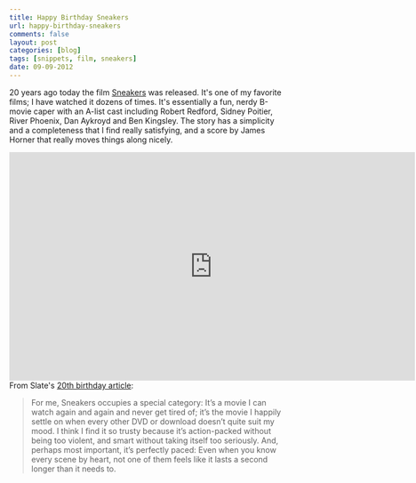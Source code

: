 ```yaml
---
title: Happy Birthday Sneakers
url: happy-birthday-sneakers
comments: false
layout: post
categories: [blog]
tags: [snippets, film, sneakers]
date: 09-09-2012
---
```

20 years ago today the film <a href="http://www.imdb.com/title/tt0105435/">Sneakers</a> was released. It's one of my favorite films; I have watched it dozens of times. It's essentially a fun, nerdy B-movie caper with an A-list cast including Robert Redford, Sidney Poitier, River Phoenix, Dan Aykroyd and Ben Kingsley. The story has a simplicity and a completeness that I find really satisfying, and a score by James Horner that really moves things along nicely.
<iframe width="730" height="411" src="http://www.youtube.com/embed/5m2Dnb2YLOk" frameborder="0" allowfullscreen></iframe> 
From Slate's <a href="http://www.slate.com/articles/arts/culturebox/features/2012/sneakers_20th_anniversary/robert_redford_sidney_poitier_and_ben_kingsley_made_one_very_prescient_movie_.html">20th birthday article</a>:
<blockquote>For me, Sneakers occupies a special category: It’s a movie I can watch again and again and never get tired of; it’s the movie I happily settle on when every other DVD or download doesn’t quite suit my mood. I think I find it so trusty because it’s action-packed without being too violent, and smart without taking itself too seriously. And, perhaps most important, it’s perfectly paced: Even when you know every scene by heart, not one of them feels like it lasts a second longer than it needs to.</blockquote>